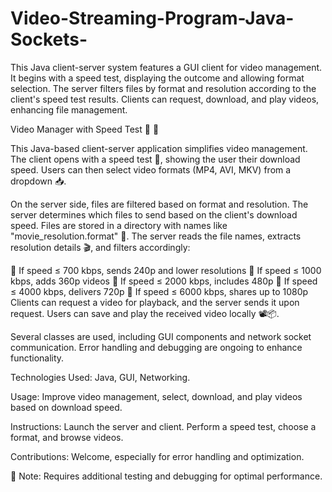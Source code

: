 # Video-Streaming-Program-Java-Sockets-
This Java client-server system features a GUI client for video management. It begins with a speed test, displaying the outcome and allowing format selection. The server filters files by format and resolution according to the client's speed test results. Clients can request, download, and play videos, enhancing file management. 

Video Manager with Speed Test 🎥 🚀

This Java-based client-server application simplifies video management. The client opens with a speed test 📡, showing the user their download speed. Users can then select video formats (MP4, AVI, MKV) from a dropdown 📥.

On the server side, files are filtered based on format and resolution. The server determines which files to send based on the client's download speed. Files are stored in a directory with names like "movie_resolution.format" 📂. The server reads the file names, extracts resolution details 🎬, and filters accordingly:

🐢 If speed ≤ 700 kbps, sends 240p and lower resolutions
🚗 If speed ≤ 1000 kbps, adds 360p videos
🚄 If speed ≤ 2000 kbps, includes 480p
🚀 If speed ≤ 4000 kbps, delivers 720p
🌟 If speed ≤ 6000 kbps, shares up to 1080p
Clients can request a video for playback, and the server sends it upon request. Users can save and play the received video locally 📽️📦.

Several classes are used, including GUI components and network socket communication. Error handling and debugging are ongoing to enhance functionality.

Technologies Used: Java, GUI, Networking.

Usage: Improve video management, select, download, and play videos based on download speed.

Instructions: Launch the server and client. Perform a speed test, choose a format, and browse videos.

Contributions: Welcome, especially for error handling and optimization.

📝 Note: Requires additional testing and debugging for optimal performance.
